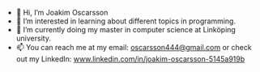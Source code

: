 - 👋 Hi, I’m Joakim Oscarsson
- 👀 I’m interested in learning about different topics in programming. 
- 🌱 I’m currently doing my master in computer science at Linköping university.
- 📫 You can reach me at my email: oscarsson444@gmail.com or check out my LinkedIn: www.linkedin.com/in/joakim-oscarsson-5145a919b

<!---
oscarsson444/oscarsson444 is a ✨ special ✨ repository because its `README.md` (this file) appears on your GitHub profile.
You can click the Preview link to take a look at your changes.
--->
